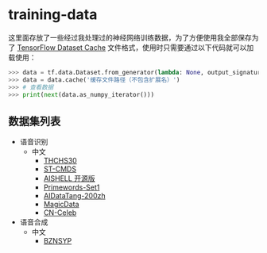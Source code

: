 # training-data

这里面存放了一些经过我处理过的神经网络训练数据，为了方便使用我全部保存为了 [TensorFlow Dataset Cache](https://www.tensorflow.org/api_docs/python/tf/data/Dataset#cache) 文件格式，使用时只需要通过以下代码就可以加载使用：

```python
>>> data = tf.data.Dataset.from_generator(lambda: None, output_signature=tf.TensorSpec(shape=(对应形状,), dtype=对应类型))
>>> data = data.cache('缓存文件路径（不包含扩展名）')
>>> # 查看数据
>>> print(next(data.as_numpy_iterator()))
```

## 数据集列表

-   语音识别
    -   中文
        -   [THCHS30](./speech_recognition/chinese/THCHS30/README.md)
        -   [ST-CMDS](./speech_recognition/chinese/ST-CMDS/README.md)
        -   [AISHELL 开源版](./speech_recognition/chinese/AISHELL开源版/README.md)
        -   [Primewords-Set1](./speech_recognition/chinese/Primewords-Set1/README.md)
        -   [AIDataTang-200zh](./speech_recognition/chinese/AIDataTang-200zh/README.md)
        -   [MagicData](./speech_recognition/chinese/MagicData/README.md)
        -   [CN-Celeb](./speech_recognition/chinese/CN-Celeb/README.md)
-   语音合成
    -   中文
        -   [BZNSYP](./speech_synthesis/chinese/BZNSYP/README.md)
